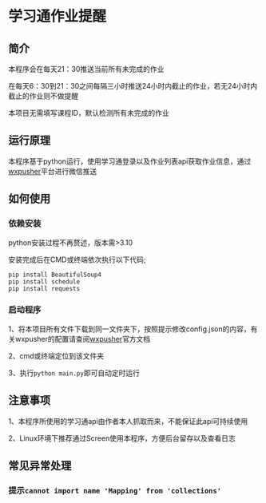 # 学习通作业提醒
## 简介

本程序会在每天21：30推送当前所有未完成的作业

在每天6：30到21：30之间每隔三小时推送24小时内截止的作业，若无24小时内截止的作业则不做提醒

本项目无需填写课程ID，默认检测所有未完成的作业

## 运行原理
本程序基于python运行，使用学习通登录以及作业列表api获取作业信息，通过[wxpusher](https://wxpusher.zjiecode.com/docs/#/)平台进行微信推送


## 如何使用
### 依赖安装
python安装过程不再赘述，版本需>3.10

安装完成后在CMD或终端依次执行以下代码;

	pip install BeautifulSoup4
	pip install schedule
    pip install requests
	
### 启动程序
1、将本项目所有文件下载到同一文件夹下，按照提示修改config.json的内容，有关wxpusher的配置请查阅[wxpusher](https://wxpusher.zjiecode.com/docs/#/)官方文档

2、cmd或终端定位到该文件夹

3、执行`python main.py`即可自动定时运行

## 注意事项
1、本程序所使用的学习通api由作者本人抓取而来，不能保证此api可持续使用

2、Linux环境下推荐通过Screen使用本程序，方便后台留存以及查看日志

## 常见异常处理
### 提示`cannot import name 'Mapping' from 'collections'`
